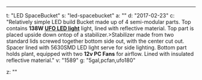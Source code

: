 ---
t: "LED SpaceBucket"
s: "led-spacebucket"
a: ""
d: "2017-02-23"
c: "Relatively simple LED build Bucket made up of 4 semi-modular parts. Top contains <b>138W <a href='https://amzn.to/36NO5zr'>UFO LED light</a></b> light, lined with reflective material. Top part is placed upside down ontop of a stabilizer.>Stabilizer made from two standard lids screwed together bottom side out, with the center cut out. Spacer lined with 5630SMD LED light serve for side lighting. Bottom part holds plant, equipped with two <b>12v PC Fans</b> for airflow. Lined with insulated reflective material."
v: "1589"
g: "5gal,pcfan,ufo180"

z: ""
